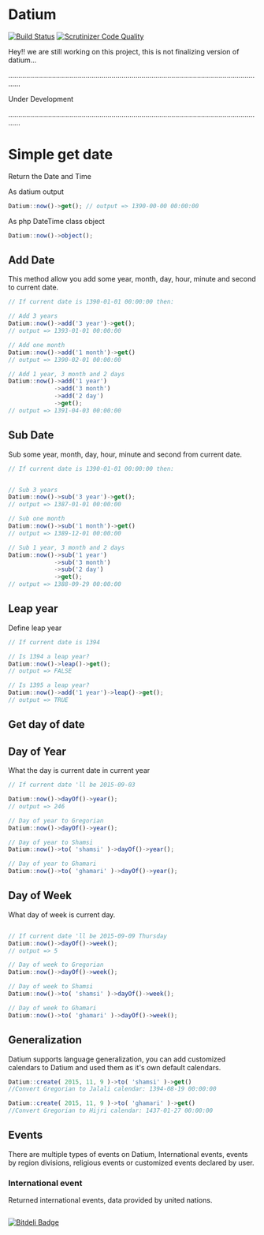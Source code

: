 # Datium
[![Build Status](https://travis-ci.org/opencafe/datium.svg?branch=master)](https://travis-ci.org/opencafe/datium)
[![Scrutinizer Code Quality](https://scrutinizer-ci.com/g/opencafe/datium/badges/quality-score.png?b=master)](https://scrutinizer-ci.com/g/opencafe/datium/?branch=master)

Hey!! we are still working on this project, this is not finalizing version of datium...


..................................................................................................................................


Under Development


..................................................................................................................................


# Simple get date
Return the Date and Time

As datium output

```js
Datium::now()->get(); // output => 1390-00-00 00:00:00
```

As php DateTime class object

```js
Datium::now()->object();
```

## Add Date
This method allow you add some year, month, day, hour, minute and second to current date.

```js
// If current date is 1390-01-01 00:00:00 then:

// Add 3 years
Datium::now()->add('3 year')->get();
// output => 1393-01-01 00:00:00

// Add one month
Datium::now()->add('1 month')->get()
// output => 1390-02-01 00:00:00

// Add 1 year, 3 month and 2 days
Datium::now()->add('1 year')
             ->add('3 month')
             ->add('2 day')
             ->get();
// output => 1391-04-03 00:00:00

```

## Sub Date
Sub some year, month, day, hour, minute and second from current date.

```js
// If current date is 1390-01-01 00:00:00 then:


// Sub 3 years
Datium::now()->sub('3 year')->get();
// output => 1387-01-01 00:00:00

// Sub one month
Datium::now()->sub('1 month')->get()
// output => 1389-12-01 00:00:00

// Sub 1 year, 3 month and 2 days
Datium::now()->sub('1 year')
             ->sub('3 month')
             ->sub('2 day')
             ->get();
// output => 1388-09-29 00:00:00
```

## Leap year
Define leap year


```js
// If current date is 1394

// Is 1394 a leap year?
Datium::now()->leap()->get();
// output => FALSE

// Is 1395 a leap year?
Datium::now()->add('1 year')->leap()->get();
// output => TRUE
```

## Get day of date


## Day of Year
What the day is current date in current year

```js
// If current date 'll be 2015-09-03

Datium::now()->dayOf()->year();
// output => 246

// Day of year to Gregorian
Datium::now()->dayOf()->year();

// Day of year to Shamsi
Datium::now()->to( 'shamsi' )->dayOf()->year();

// Day of year to Ghamari
Datium::now()->to( 'ghamari' )->dayOf()->year();

```

## Day of Week
What day of week is current day.

```js

// If current date 'll be 2015-09-09 Thursday
Datium::now()->dayOf()->week();
// output => 5

// Day of week to Gregorian
Datium::now()->dayOf()->week();

// Day of week to Shamsi
Datium::now()->to( 'shamsi' )->dayOf()->week();

// Day of week to Ghamari
Datium::now()->to( 'ghamari' )->dayOf()->week();

```

## Generalization
Datium supports language generalization, you can add customized calendars to Datium and used them as it's own default calendars.

```js
Datium::create( 2015, 11, 9 )->to( 'shamsi' )->get()
//Convert Gregorian to Jalali calendar: 1394-08-19 00:00:00

Datium::create( 2015, 11, 9 )->to( 'ghamari' )->get()
//Convert Gregorian to Hijri calendar: 1437-01-27 00:00:00

```


## Events
There are multiple types of events on Datium, International events, events by region divisions, religious events or customized events declared by user.

### International event
Returned international events, data provided by united nations.

```

```


[![Bitdeli Badge](https://d2weczhvl823v0.cloudfront.net/opencafe/datium/trend.png)](https://bitdeli.com/free "Bitdeli Badge")

